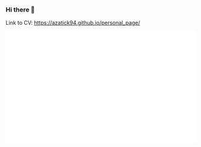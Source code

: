 ### Hi there 👋

Link to CV: https://azatick94.github.io/personal_page/

<a href="https://github.com/Azatick94/github-stats">

![](https://github.com/Azatick94/github-stats/blob/master/generated/languages.svg)

  
  

<!--
**Azatick94/Azatick94** is a ✨ _special_ ✨ repository because its `README.md` (this file) appears on your GitHub profile.

Here are some ideas to get you started:

- 🔭 I’m currently working on ...
- 🌱 I’m currently learning ...
- 👯 I’m looking to collaborate on ...
- 🤔 I’m looking for help with ...
- 💬 Ask me about ...
- 📫 How to reach me: ...
- 😄 Pronouns: ...
- ⚡ Fun fact: ...
-->
